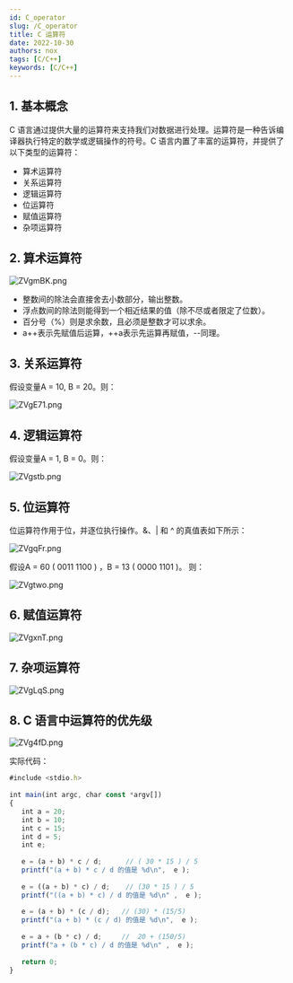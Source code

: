 ```yaml
---
id: C_operator
slug: /C_operator
title: C 运算符
date: 2022-10-30
authors: nox
tags: [C/C++]
keywords: [C/C++]
---
```


<!-- truncate -->

## 1. 基本概念
C 语言通过提供大量的运算符来支持我们对数据进行处理。运算符是一种告诉编译器执行特定的数学或逻辑操作的符号。C 语言内置了丰富的运算符，并提供了以下类型的运算符：
+ 算术运算符
+ 关系运算符
+ 逻辑运算符
+ 位运算符
+ 赋值运算符
+ 杂项运算符

## 2. 算术运算符

![ZVgmBK.png](https://www.helloimg.com/images/2022/10/30/ZVgmBK.png)

+ 整数间的除法会直接舍去小数部分，输出整数。
+ 浮点数间的除法则能得到一个相近结果的值（除不尽或者限定了位数）。
+ 百分号（%）则是求余数，且必须是整数才可以求余。
+ a++表示先赋值后运算，++a表示先运算再赋值，--同理。

## 3. 关系运算符

假设变量A = 10,  B = 20。则：

![ZVgE71.png](https://www.helloimg.com/images/2022/10/30/ZVgE71.png)

##  4. 逻辑运算符

假设变量A = 1,  B = 0。则：

![ZVgstb.png](https://www.helloimg.com/images/2022/10/30/ZVgstb.png)

## 5. 位运算符

位运算符作用于位，并逐位执行操作。&、| 和 ^ 的真值表如下所示：

![ZVgqFr.png](https://www.helloimg.com/images/2022/10/30/ZVgqFr.png)

假设A = 60 ( 0011 1100 ) ，B = 13 ( 0000 1101 )。 则：

![ZVgtwo.png](https://www.helloimg.com/images/2022/10/30/ZVgtwo.png)

## 6. 赋值运算符

![ZVgxnT.png](https://www.helloimg.com/images/2022/10/30/ZVgxnT.png)

## 7. 杂项运算符

![ZVgLqS.png](https://www.helloimg.com/images/2022/10/30/ZVgLqS.png)

## 8. C 语言中运算符的优先级

![ZVg4fD.png](https://www.helloimg.com/images/2022/10/30/ZVg4fD.png)

实际代码：

```js
#include <stdio.h>
 
int main(int argc, char const *argv[])
{
   int a = 20;
   int b = 10;
   int c = 15;
   int d = 5;
   int e;
 
   e = (a + b) * c / d;      // ( 30 * 15 ) / 5
   printf("(a + b) * c / d 的值是 %d\n",  e );
 
   e = ((a + b) * c) / d;    // (30 * 15 ) / 5
   printf("((a + b) * c) / d 的值是 %d\n" ,  e );
 
   e = (a + b) * (c / d);   // (30) * (15/5)
   printf("(a + b) * (c / d) 的值是 %d\n",  e );
 
   e = a + (b * c) / d;     //  20 + (150/5)
   printf("a + (b * c) / d 的值是 %d\n" ,  e );
  
   return 0;
}
```
